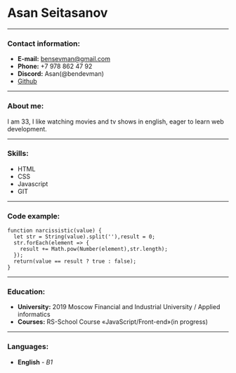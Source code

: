 # Asan Seitasanov

---
### Contact information:
* __E-mail:__ bensevman@gmail.com
* __Phone:__ +7 978 862 47 92
* __Discord:__ Asan(@bendevman)
* [Github](https://github.com/bendevman)

---
### About me:
I am 33, I like watching movies and tv shows in english, eager to learn web development.

---
### Skills:
* HTML
* CSS
* Javascript
* GIT

---
### Code example:
```
function narcissistic(value) {
  let str = String(value).split(''),result = 0;
  str.forEach(element => {
    result += Math.pow(Number(element),str.length);
  });
  return(value == result ? true : false);
}
```
---
### Education: 
* __University:__ 2019 Moscow Financial and Industrial University / Applied informatics
* __Courses:__ RS-School Course «JavaScript/Front-end»(in progress)

---
### Languages:
  * __English__ - _B1_